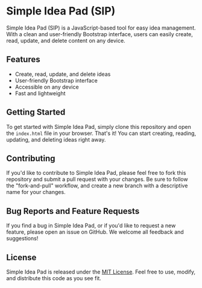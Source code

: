 # Simple Idea Pad (SIP)

Simple Idea Pad (SIP) is a JavaScript-based tool for easy idea management. With a clean and user-friendly Bootstrap interface, users can easily create, read, update, and delete content on any device.

## Features

- Create, read, update, and delete ideas
- User-friendly Bootstrap interface
- Accessible on any device
- Fast and lightweight

## Getting Started

To get started with Simple Idea Pad, simply clone this repository and open the `index.html` file in your browser. That's it! You can start creating, reading, updating, and deleting ideas right away.

## Contributing

If you'd like to contribute to Simple Idea Pad, please feel free to fork this repository and submit a pull request with your changes. Be sure to follow the "fork-and-pull" workflow, and create a new branch with a descriptive name for your changes.

## Bug Reports and Feature Requests

If you find a bug in Simple Idea Pad, or if you'd like to request a new feature, please open an issue on GitHub. We welcome all feedback and suggestions!

## License

Simple Idea Pad is released under the [MIT License](https://opensource.org/licenses/MIT). Feel free to use, modify, and distribute this code as you see fit.
